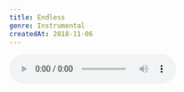 ```yaml
---
title: Endless
genre: Instrumental
createdAt: 2018-11-06
---
```

<audio controls class="mb-6 w-full">
  <source src="/songs/Endless.mp3" type="audio/mpeg">
</audio>

